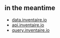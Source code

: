 ## in the meantime

* [data.inventaire.io](https://data.inventaire.io)
* [api.inventaire.io](https://api.inventaire.io)
* [query.inventaire.io](https://query.inventaire.io)
